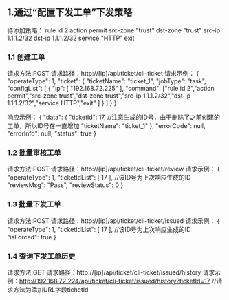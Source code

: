 ## 1.通过“配置下发工单”下发策略
待添加策略：
  rule id 2
    action permit
    src-zone "trust"
    dst-zone "trust"
    src-ip 1.1.1.2/32
    dst-ip 1.1.1.2/32
    service "HTTP"
  exit
### 1.1 创建工单
请求方法:POST
请求路径：http://[ip]/api/ticket/cli-ticket
请求示例：
{
    "operateType": 1,
    "ticket": {
        "ticketName": "ticket_1",
        "jobType": "task",
        "configList": [
            {
                "ip": [
                    "192.168.72.225"
                ],
                "command": ["rule id 2","action permit","src-zone trust","dst-zone trust","src-ip 1.1.1.2/32","dst-ip 1.1.1.2/32","service HTTP","exit"
                ]
            }
        ]
    }
}

响应示例：
{
    "data": {
        "ticketId": 17,   //注意生成的ID号，由于删除了之前创建的工单，所以ID号在一直增加
        "ticketName": "ticket_1"
    },
    "errorCode": null,
    "errorInfo": null,
    "status": true
}

### 1.2 批量审核工单
请求方法:POST
请求路径：http://[ip]/api/ticket/cli-ticket/review
请求示例：
{
    "operateType": 1,
    "ticketIdList": [ 17 ],   //该ID号为上次响应生成的ID
    "reviewMsg": "Pass",
    "reviewStatus": 0
}

### 1.3 批量下发工单
请求方法:POST
请求路径：http://[ip]/api/ticket/cli-ticket/issued
请求示例：
{
    "operateType": 1,
    "ticketIdList": [ 17 ],  //该ID号为上次响应生成的ID
    "isForced": true
}

### 1.4 查询下发工单历史
请求方法:GET
请求路径：http://[ip]/api/ticket/cli-ticket/issued/history
请求示例：http://192.168.72.224/api/ticket/cli-ticket/issued/history?ticketId=17  //请求方法为添加URL字段tichetId

